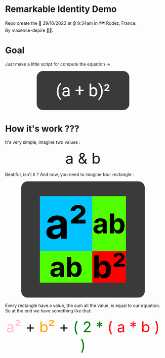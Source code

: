 # Remarkable Identity Demo
Repo create the 📆 29/10/2023 at ⌚️ 9:34am in 🗺 Rodez, France.
<br>By maxence-depire 👨‍💻.

# Goal
Just make a little script for compute the equation ->

<p align=center>
    <img src=logo.png width=300px>
</p>

# How it's work ???

It's very simple, imagine two values :
<p align=center>
    <font size=10>a & b</font>
</p>

Beatiful, isn't it ? And now, you need to imagine four rectangle :

<p align=center>
    <img src=draw.png width=400px>
</p>

Every rectangle have a value, the sum all the value, is equal to our equation. So at the end we have something like that:

<p align=center>
    <font size=10>
        <span style='color: pink'>a²</span> +
        <span style='color: orange'>b²</span> +
        <span style='color: green'>( 2 *</span>
        <span style='color: red'>( a * b )</span>
        <span style='color: green'>)</span>
    </font>
</p>